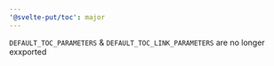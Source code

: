 ```yaml
---
'@svelte-put/toc': major
---
```


`DEFAULT_TOC_PARAMETERS` & `DEFAULT_TOC_LINK_PARAMETERS` are no longer exxported
